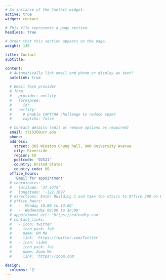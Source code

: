 ```yaml
---
# An instance of the Contact widget.
active: true
widget: contact

# This file represents a page section.
headless: true

# Order that this section appears on the page.
weight: 130

title: Contact
subtitle:

content:
  # Automatically link email and phone or display as text?
  autolink: true
  
  # Email form provider
  # form:
  #   provider: netlify
  #   formspree:
  #     id:
  #   netlify:
  #     # Enable CAPTCHA challenge to reduce spam?
  #     captcha: false

  # Contact details (edit or remove options as required)
  email: zli536@ucr.edu
  phone: -
  address:
    street: 369 Winston Chung hall, 900 University Avenue
    city: Riverside
    region: CA
    postcode: '92521'
    country: United States
    country_code: US
  office_hours:
    'Email for appointment'
  # coordinates:
  #   latitude: '37.4275'
  #   longitude: '-122.1697'
  # directions: Enter Building 1 and take the stairs to Office 200 on Floor 2
  # office_hours:
  #   - 'Monday 10:00 to 13:00'
  #   - 'Wednesday 09:00 to 10:00'
  # appointment_url: 'https://calendly.com'
  # contact_links:
  #   - icon: twitter
  #     icon_pack: fab
  #     name: DM Me
  #     link: 'https://twitter.com/Twitter'
  #   - icon: video
  #     icon_pack: fas
  #     name: Zoom Me
  #     link: 'https://zoom.com'

design:
  columns: '2'
---
```


<div style="width: 155px; height: 155px;">
  <script type="text/javascript" id="clstr_globe" src="//clustrmaps.com/globe.js?d=bJhfUbYqDhd4frxLHup0jlnZW7Z7CLtj4kG301gzAE8"></script>
</div>